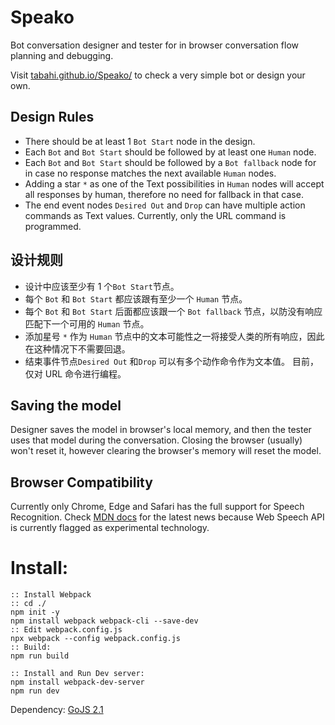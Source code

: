 # Speako
 
Bot conversation designer and tester for in browser conversation flow planning and debugging.

Visit [tabahi.github.io/Speako/](https://tabahi.github.io/Speako/) to check a very simple bot or design your own.


## Design Rules

- There should be at least 1 `Bot Start` node in the design.
- Each `Bot` and `Bot Start` should be followed by at least one `Human` node.
- Each `Bot` and `Bot Start` should be followed by a `Bot fallback` node for in case no response matches the next available `Human` nodes.
- Adding a star `*` as one of the Text possibilities in `Human` nodes will accept all responses by human, therefore no need for fallback in that case.
- The end event nodes `Desired Out` and `Drop` can have multiple action commands as Text values. Currently, only the URL command is programmed.

## 设计规则

- 设计中应该至少有 1 个`Bot Start`节点。
- 每个 `Bot` 和 `Bot Start` 都应该跟有至少一个 `Human` 节点。
- 每个 `Bot` 和 `Bot Start` 后面都应该跟一个 `Bot fallback` 节点，以防没有响应匹配下一个可用的 `Human` 节点。
- 添加星号 `*` 作为 `Human` 节点中的文本可能性之一将接受人类的所有响应，因此在这种情况下不需要回退。
- 结束事件节点`Desired Out` 和`Drop` 可以有多个动作命令作为文本值。 目前，仅对 URL 命令进行编程。

## Saving the model

Designer saves the model in browser's local memory, and then the tester uses that model during the conversation. Closing the browser (usually) won't reset it, however clearing the browser's memory will reset the model.

## Browser Compatibility

Currently only Chrome, Edge and Safari has the full support for Speech Recognition. Check [MDN docs](https://developer.mozilla.org/en-US/docs/Web/API/SpeechRecognition) for the latest news because Web Speech API is currently flagged as experimental technology.

# Install:

```CMD
:: Install Webpack
:: cd ./
npm init -y
npm install webpack webpack-cli --save-dev
:: Edit webpack.config.js
npx webpack --config webpack.config.js
:: Build:
npm run build

:: Install and Run Dev server:
npm install webpack-dev-server
npm run dev
```

Dependency: [GoJS 2.1](https://gojs.net/)
